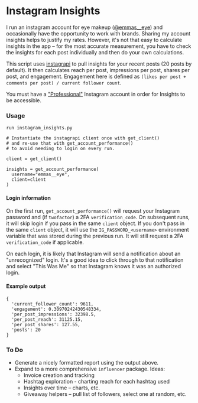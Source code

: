 # Instagram Insights

I run an instagram account for eye makeup ([@emmas__eye](https://www.instagram.com/emmas__eye/?hl=en)) and occasionally have the opportunity to work with brands. Sharing my account insights helps to justify my rates. However, it's not that easy to calculate insights in the app – for the most accurate measurement, you have to check the insights for each post individually and then do your own calculations.

This script uses [instagrapi](https://adw0rd.github.io/instagrapi/) to pull insights for your recent posts (20 posts by default). It then calculates reach per post, impressions per post, shares per post, and engagement. Engagement here is defined as `(likes per post + comments per post) / current follower count`.

You must have a ["Professional"](https://sproutsocial.com/insights/instagram-business-profile/) Instagram account in order for Insights to be accessible.

### Usage
```{python}
run instagram_insights.py

# Instantiate the instagrapi client once with get_client()
# and re-use that with get_account_performance()
# to avoid needing to login on every run.

client = get_client()

insights = get_account_performance(
  username="emmas__eye",
  client=client
)
```

#### Login information
On the first run, `get_account_performance()` will request your Instagram password and (if `twofactor`) a 2FA `verification_code`. On subsequent runs, it will skip login if you pass in the same `client` object. If you don't pass in the same `client` object, it will use the `IG_PASSWORD_<username>` environment variable that was stored during the previous run. It will still request a 2FA `verification_code` if applicable.

On each login, it is likely that Instagram will send a notification about an "unrecognized" login. It's a good idea to click through to that notification and select "This Was Me" so that Instagram knows it was an authorized login.

#### Example output

```
{
  'current_follower_count': 9611,
  'engagement': 0.30970242430548334,
  'per_post_impressions': 32398.5,
  'per_post_reach': 31125.15,
  'per_post_shares': 127.55,
  'posts': 20
}
 ```


 ### To Do
* Generate a nicely formatted report using the output above.
* Expand to a more comprehensive `influencer` package. Ideas:
  * Invoice creation and tracking
  * Hashtag exploration - charting reach for each hashtag used
  * Insights over time – charts, etc.
  * Giveaway helpers – pull list of followers, select one at random, etc.
